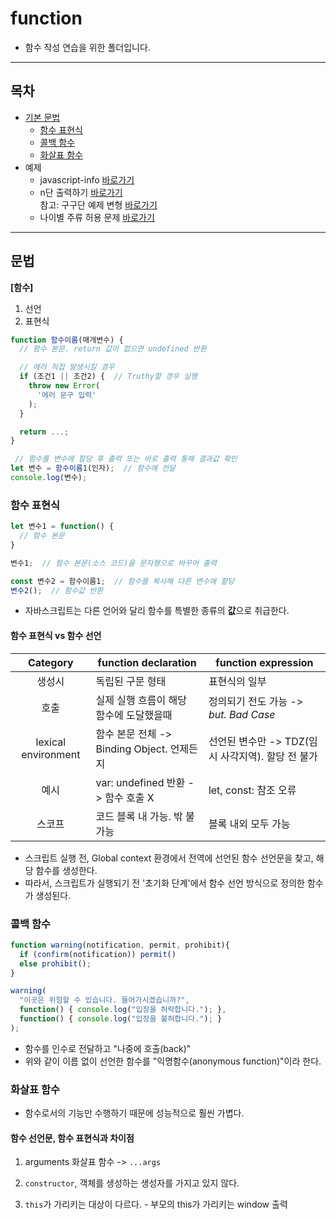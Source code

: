 # function
- 함수 작성 연습을 위한 폴더입니다.  

---

## 목차

- [기본 문법](#문법)
  - [함수 표현식](#함수-표현식)
  - [콜백 함수](#콜백-함수)  
  - [화살표 함수](#화살표-함수)
- 예제
  - javascript-info [바로가기](/javascript/04.function/04.function.js)
  - n단 출력하기 [바로가기](/javascript/04.function/multiplication.js)  
    참고: 구구단 예제 변형 [바로가기](/javascript/04.loop-condition/multiplation.js)
  - 나이별 주류 허용 문제 [바로가기](/javascript/04.function/drinking.js)

---

## 문법
**[함수]**
1. 선언
2. 표현식

```javascript
function 함수이름(매개변수) {
  // 함수 본문. return 값이 없으면 undefined 반환

  // 에러 직접 발생시킬 경우
  if (조건1 || 조건2) {  // Truthy할 경우 실행
    throw new Error(
      '에러 문구 입력'
    );
  }

  return ...;
}

 // 함수를 변수에 할당 후 출력 또는 바로 출력 통해 결과값 확인
let 변수 = 함수이름1(인자);  // 함수에 전달
console.log(변수);
```  
  
### 함수 표현식
```javascript
let 변수1 = function() {
  // 함수 본문
}

변수1;  // 함수 본문(소스 코드)을 문자형으로 바꾸어 출력

const 변수2 = 함수이름1;  // 함수를 복사해 다른 변수에 할당
변수2();  // 함수값 반환
```
- 자바스크립트는 다른 언어와 달리 함수를 특별한 종류의 **값**으로 취급한다.  
  
#### 함수 표현식 vs 함수 선언
| Category | function declaration | function expression |
|:--------:|----------------------|---------------------|
|생성시|독립된 구문 형태|표현식의 일부|
|호출|실제 실행 흐름이 해당 함수에 도달했을때|정의되기 전도 가능 -> *but. Bad Case*|
|lexical environment|함수 본문 전체 -> Binding Object. 언제든지|선언된 변수만 -> TDZ(임시 사각지역). 할당 전 불가|
|예시|var: undefined 반환 -> 함수 호출 X|let, const: 참조 오류|
|스코프|코드 블록 내 가능. 밖 불가능|블록 내외 모두 가능|
- 스크립트 실행 전, Global context 환경에서 전역에 선언된 함수 선언문을 찾고, 해당 함수를 생성한다.
- 따라서, 스크립트가 실행되기 전 '초기화 단계'에서 함수 선언 방식으로 정의한 함수가 생성된다.

### 콜백 함수
```javascript
function warning(notification, permit, prohibit){
  if (confirm(notification)) permit()
  else prohibit();
}

warning(
  "이곳은 위험할 수 있습니다. 들어가시겠습니까?",
  function() { console.log("입장을 허락합니다."); },
  function() { console.log("입장을 불허합니다."); }
);
``` 
- 함수를 인수로 전달하고 "나중에 호출(back)"
- 위와 같이 이름 없이 선언한 함수를 "익명함수(anonymous function)"이라 한다.  
  
### 화살표 함수  
- 함수로서의 기능만 수행하기 때문에 성능적으로 훨씬 가볍다.

#### 함수 선언문, 함수 표현식과 차이점
1. arguments 화살표 함수 -> ```...args ``` 
  
2. ```constructor```, 객체를 생성하는 생성자를 가지고 있지 않다.  
  
3. ```this```가 가리키는 대상이 다르다. - 부모의 this가 가리키는 window 출력 